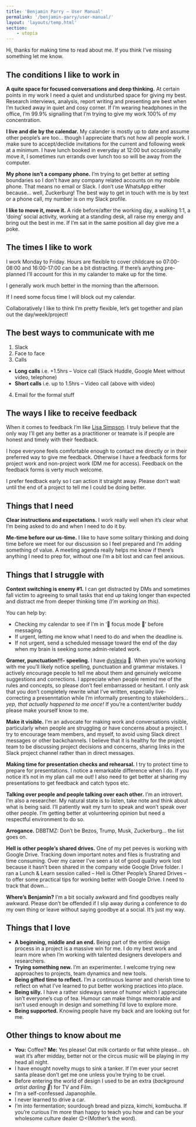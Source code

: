 ```yaml
---
title: 'Benjamin Parry – User Manual'
permalink: '/benjamin-parry/user-manual/'
layout: 'layouts/temp.html'
section:
    - utopia
---
```


Hi, thanks for making time to read about me. If you think I’ve missing something let me know.

## The conditions I like to work in

**A quite space for focused conversations and deep thinking.** At certain points in my work I need a quiet and undisturbed space for giving my best. Research interviews, analysis, report writing and presenting are best when I’m tucked away in quiet and cosy corner. If I’m wearing headphones in the office, I’m 99.9% signalling that I’m trying to give my work 100% of my concentration.

**I live and die by the calendar.** My calander is mostly up to date and assume other people’s are too… though I appreciate that’s not how all people work. I make sure to accept/declide invitations for the current and following week at a minimum. I have lunch booked in everyday at 12:00 but occasionally move it, I sometimes run errands over lunch too so will be away from the computer.

**My phone isn’t a company phone.** I’m trying to get better at setting boundaries so I don’t have any company related accounts on my mobile phone. That means no email or Slack. I don’t use WhatsApp either because… well, Zuckerburg! The best way to get in touch with me is by text or a phone call, my number is on my Slack profile.

**I like to move it, move it.** A ride before/after the working day, a walking 1:1, a ‘doing’ social activity, working at a standing desk, all raise my energy and bring out the best in me. If I’m sat in the same position all day give me a poke.

## **The times I like to work**

I work Monday to Friday. Hours are flexible to cover childcare so 07:00-08:00 and 16:00-17:00 can be a bit distracting. If there’s anything pre-planned I’ll account for this in my calander to make up for the time.

I generally work much better in the morning than the afternoon.

If I need some focus time I will block out my calendar.

Collaboratively I like to think I’m pretty flexible, let’s get together and plan out the day/week/project\!

## **The best ways to communicate with me**

1. Slack
2. Face to face
3. Calls
  - **Long calls** i.e. +1.5hrs – Voice call (Slack Huddle, Google Meet without video, telephone)
  - **Short calls** i.e. up to 1.5hrs – Video call (above with video)
4. Email for the formal stuff

##  **The ways I like to receive feedback**

When it comes to feedback I’m like [Lisa Simpson](https://www.youtube.com/watch?v=6h4GD2feZ8Q). I truly believe that the only way I’ll get any better as a practitioner or teamate is if people are honest and timely with their feedback.

I hope everyone feels comfortable enough to contact me directly or in their preferred way to give me feedback. Otherwise I have a feedback forms for project work and non-project work (DM me for access). Feedback on the feedback forms is verty much welcome.

I prefer feedback early so I can action it straight away. Please don’t wait until the end of a project to tell me I could be doing better.

##  **Things that I need**

**Clear instructions and expectations.** I work really well when it’s clear what I’m being asked to do and when I need to do it by.

**Me-time before our us-time.** I like to have some solitary thinking and doing time before we meet for our discussion so I feel prepared and I’m adding something of value. A meeting agenda really helps me know if there’s anything I need to prep for, without one I’m a bit lost and can feel anxious.

##  **Things that I struggle with**

**Context switching is enemy \#1.** I can get distracted by DMs and sometimes fall victim to agreeing to small tasks that end up taking longer than expected and distract me from deeper thinking time *(I’m working on this)*.

You can help by:

* Checking my calendar to see if I’m in ‘🙉️ focus mode 🙉️’ before messaging.
* If urgent, letting me know what I need to do and when the deadline is.
* If not urgent, send a scheduled message toward the end of the day when my brain is seeking some admin-related work.

**Gramer, punctuation\!\!\!- speeling.** I have [dyslexia](https://www.bdadyslexia.org.uk/dyslexia/about-dyslexia/what-is-dyslexia) 🎉. When you’re working with me you’ll likely notice spelling, punctuation and grammar mistakes. I actively encourage people to tell me about them and genuinely welcome suggestions and corrections. I appreciate when people remind me of the rules and concepts, so please don’t feel embarrassed or hesitant. I only ask that you don’t completely rewrite what I’ve written, especially live-correcting  a presenntation while I’m informally presenting to stakeholders… *yep, that actually happened to me once!* If you’re a content/writer buddy please make yourself know to me.

**Make it visible.** I’m an advocate for making work and conversations visible, particularly when people are struggling or have concerns about a project. I try to encourage team members, and myself, to avoid using Slack direct messages or other backchannels. I believe that it is healthy for the project team to be discussing project decisions and concerns, sharing links in the Slack project channel rather than in direct messages.

**Making time for presentation checks and rehearsal.** I try to protect time to prepare for presentations. I notice a remarkable difference when I do. If you notice it’s not in my plan call me out! I also need to get better at sharing my presentations to get feedback and catch typos etc.

**Talking over people and people talking over each other.** I’m an introvert. I’m also a researcher. My natural state is to listen, take note and think about what is being said. I’ll patiently wait my turn to speak and won’t speak over other people. I’m getting better at volunteering opinion but need a respectful environment to do so.

**Arrogance.** DBBTMZ: Don’t be Bezos, Trump, Musk, Zuckerburg… the list goes on.

**Hell is other people’s shared drives.** One of my pet peeves is working with Google Drive. Tracking down important notes and files is frustrating and time consuming. Over my career I’ve seen a lot of good quality work lost because it hasn’t been shared in the company wide Google Drive folder. I ran a Lunch & Learn session called – Hell is Other People’s Shared Drives – to offer some practical tips for working better with Google Drive. I need to track that down…

**Where’s Benjamin?** I’m a bit socially awkward and find goodbyes really awkward. Please don’t be offended if I slip away during a conference to do my own thing or leave without saying goodbye at a social. It’s just my way.

## **Things that I love**

* **A beginning, middle and an end.** Being part of the entire design process in a project is a massive win for me. I do my best work and learn more when I’m working with talented designers developers and researchers.
* **Trying something new.** I’m an experimenter. I welcome trying new approaches to projects, team dynamics and new tools.
* **Being gifted time to reflect.** I’m a continuous learner and cherish time to reflect on what I’ve learned to put better working practices into place.
* **Being silly.** I have a rather sideways sense of humor which I appreciate isn’t everyone’s cup of tea. Humour can make things memorable and isn’t used enough in design and something I’d love to explore more.
* **Being supported.** Knowing people have my back and are looking out for me.

## **Other things to know about me**

* **You:** Coffee?
  **Me:** Yes please\! Oat milk cortardo or flat white please… oh wait it’s after midday, better not or the circus music will be playing in my head all night.
* I have enought novelty mugs to sink a tanker. If I’m ever your secret santa please don’t get me one unless you’re trying to be cruel.
* Before entering the world of design I used to be an extra (*background artist darling 💅️*) for TV and Film.
* I’m a self-confessed Japanophile.
* I never learned to drive a car.
* I’m into fermentation; sourdough bread and pizza, kimchi, kombucha. If you’re curious I’m more than happy to teach you how and can be your wholesome culture dealer 😉<(Mother’s the word).
